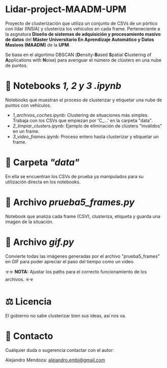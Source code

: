 # Lidar-project-MAADM-UPM

Proyecto de clusterización que utiliza un conjunto de CSVs de un pórtico con lídar (INSIA) y clusteriza los vehículos en cada frame. Perteneciente a la asgnatura **Diseño de sistemas de adquisición y procesamiento masivo de datos** del **Máster Universitario En Aprendizaje Automático y Datos Masivos (MAADM)** de la **UPM**. 

Se basa en el algortimo DBSCAN (**D**ensity-**B**ased **S**patial **C**lustering of **A**pplications with **N**oise) para averiguar el número de clústers en una nube de puntos.

# 📓 Notebooks *1, 2 y 3 .ipynb*

Notebooks que muestran el proceso de clusterizar y etiquetar una nube de puntos con vehículos.

- *1_archivos_coches.ipynb*: Clustering de situaciones más simples. Trabaja con los CSVs que empiezan por 'C_...' en la carpeta "data".
- *2_limpiar_clusters.ipynb*: Ejemplo de eliminación de clústers "inválidos" en un frame.
- *3_video_frames.ipynb*: Proceso entero hasta clusterizar y etiquetar un frame. 

# 📂 Carpeta *"data"*

En ella se encuentran los CSVs de prueba ya manipulados para su utilización directa en los notebooks.

# 📓 Archivo *prueba5_frames.py*

Notebook que analiza cada frame (CSV), clusteriza, etiqueta y guarda una imagen de la situación.

# 📓 Archivo *gif.py*

Convierte todas las imágenes generadas por el archivo "prueba5_frames" en GIF para poder apreciar el paso del tiempo como un vídeo.

☣️☣️ 
**NOTA:** Ajustar los paths para el correcto funcionamiento de los archivos.
☣️☣️

# ⚖️ Licencia 

El gobierno no sabe clusterizar bien sus ideas, así nos va.

# 👤 Contacto

Cualquier duda o sugerencia contactar con el autor:

Alejandro Mendoza: alejandro.embi@gmail.com